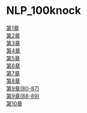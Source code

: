 # NLP_100knock

<a href="https://colab.research.google.com/drive/1DyQlIgFFyJioe_Bi4OPx_2yMWAFihoM9?usp=sharing">第1章</a> <br>
<a href="https://colab.research.google.com/drive/1Gh_wQvFlOb3MBtnEJ86ZpLrYpv5bf9We?usp=sharing">第2章</a> <br>
<a href="https://colab.research.google.com/drive/1-YR3TB1DuCY40jZV5zutX2qKFGgRo-VC?usp=sharing">第3章</a> <br>
<a href="https://colab.research.google.com/drive/1CE7qs-yc42AeBUYiUh1ZrnJDDaWn-Ip6?usp=sharing">第4章</a> <br>
<a href="https://colab.research.google.com/drive/1cuJ0mfrtvv4dJK3dpLECCQsLfRVLyXwF?usp=sharing">第5章</a> <br>
<a href="https://colab.research.google.com/drive/1JeK3QKCeSfISme3p1fOhox1qO6l5ZScx?usp=sharing">第6章</a> <br>
<a href="https://colab.research.google.com/drive/1gGcCJchgjG0sGS7Xu31OS47SYW_g4fxE?usp=sharing">第7章</a> <br>
<a href="https://colab.research.google.com/drive/1tYqhDy303px5fTtJdHu5ZpqmODz2-59f?usp=sharing">第8章</a> <br>
<a href="https://colab.research.google.com/drive/1ePz_1pUYebmMtrz1qFXRvouAp9NEmX0d?usp=sharing">第9章(80-87)</a> <br>
<a href="https://colab.research.google.com/drive/1NbquMUlUPCnzwg4eAGLGxwtdU34feeob?usp=sharing">第9章(88-89)</a> <br>
<a href="">第10章</a>
